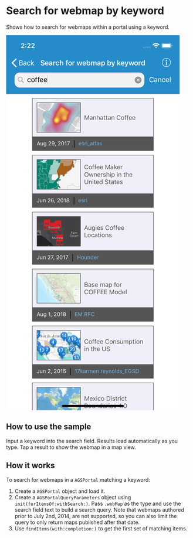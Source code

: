 # Search for webmap by keyword

Shows how to search for webmaps within a portal using a keyword.

![](image1.png)

## How to use the sample

Input a keyword into the search field. Results load automatically as you
type. Tap a result to show the webmap in a map view.

## How it works

To search for webmaps in a `AGSPortal` matching a keyword:

1.  Create a `AGSPortal` object and load it.
2.  Create a `AGSPortalQueryParameters` object using
    `init(forItemsOf:withSearch:)`. Pass `.webMap` as the type and use
    the search field text to build a search query. Note that webmaps
    authored prior to July 2nd, 2014, are not supported, so you can also
    limit the query to only return maps published after that date.
3.  Use `findItems(with:completion:)` to get the first set of matching
    items.
